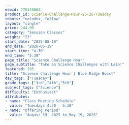 ```yaml
---
ecwid: 770348863
product_id: Science-Challenge-Hour-25-26-Tuesday
robots: "noindex, follow"
layout: "single"
price: 144.99
category: "Session Classes"
weight: "23"
start_date: "2025-08-19"
end_date: "2026-05-19"
start_time: "4:30"
end_time: "5:30"
page_title: "Science Challenge Hour"
page_subtitle: "Take on Science Challenges with Lain!"
featured: 195
title: "Science Challenge Hour | Blue Ridge Boost"
day_tags: ["Tuesday"]
grade_tags: ["3rd","4th","5th"]
subject_tags: ["Science"]
difficulty: "Enthusiast"
attributes:
- name: "Class Meeting Schedule"
  value: "Tuesdays 4:30 - 5:30"
- name: "Offering Period"
  value: "August 19, 2025 to May 19, 2026"
---
```

